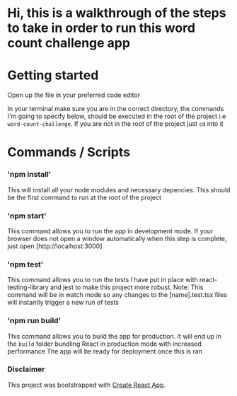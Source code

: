 # Hi, this is a walkthrough of the steps to take in order to run this word count challenge app

# Getting started

Open up the file in your preferred code editor

In your terminal make sure you are in the correct directory, the commands I'm going to specify below, should
be executed in the root of the project i.e `word-count-challenge`. If you are not in the root of the project just `cd` into it

# Commands / Scripts 

### 'npm install'

This will install all your node modules and necessary depencies. This should be the first command to run at the root of the project

### 'npm start'

This command allows you to run the app in development mode. If your browser does not open a window automatically when this step is complete,
just open [http://localhost:3000]

### 'npm test' 

This command allows you to run the tests I have put in place with react-testing-library and jest to make this project more robust.
Note: This command will be in watch mode so any changes to the [name].test.tsx files will instantly trigger a new run of tests

### 'npm run build'

This command allows you to build the app for production. It will end up in the `build` folder bundling React in production mode with increased performance
The app will be ready for deployment once this is ran

### Disclaimer

This project was bootstrapped with [Create React App](https://github.com/facebook/create-react-app).
